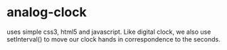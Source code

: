 # analog-clock
uses simple css3, html5 and javascript. Like digital clock, we also use setInterval() to move our clock hands in correspondence to the seconds. 
